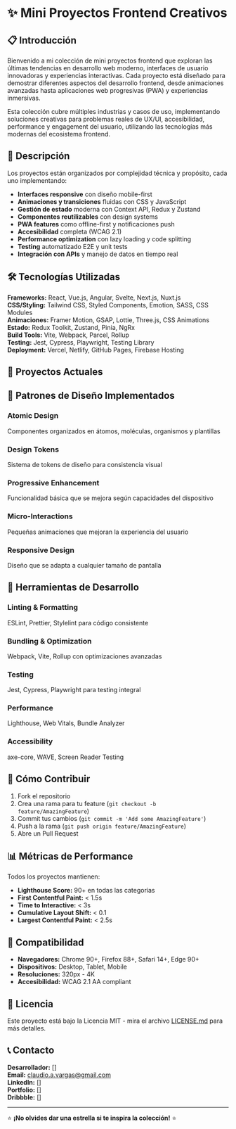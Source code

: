 # ✨ Mini Proyectos Frontend Creativos

## 📋 Introducción

Bienvenido a mi colección de mini proyectos frontend que exploran las últimas tendencias en desarrollo web moderno, interfaces de usuario innovadoras y experiencias interactivas. Cada proyecto está diseñado para demostrar diferentes aspectos del desarrollo frontend, desde animaciones avanzadas hasta aplicaciones web progresivas (PWA) y experiencias inmersivas.

Esta colección cubre múltiples industrias y casos de uso, implementando soluciones creativas para problemas reales de UX/UI, accesibilidad, performance y engagement del usuario, utilizando las tecnologías más modernas del ecosistema frontend.

## 🎯 Descripción

Los proyectos están organizados por complejidad técnica y propósito, cada uno implementando:
- **Interfaces responsive** con diseño mobile-first
- **Animaciones y transiciones** fluidas con CSS y JavaScript
- **Gestión de estado** moderna con Context API, Redux y Zustand
- **Componentes reutilizables** con design systems
- **PWA features** como offline-first y notificaciones push
- **Accesibilidad** completa (WCAG 2.1)
- **Performance optimization** con lazy loading y code splitting
- **Testing** automatizado E2E y unit tests
- **Integración con APIs** y manejo de datos en tiempo real

## 🛠️ Tecnologías Utilizadas

**Frameworks:** React, Vue.js, Angular, Svelte, Next.js, Nuxt.js  
**CSS/Styling:** Tailwind CSS, Styled Components, Emotion, SASS, CSS Modules  
**Animaciones:** Framer Motion, GSAP, Lottie, Three.js, CSS Animations  
**Estado:** Redux Toolkit, Zustand, Pinia, NgRx  
**Build Tools:** Vite, Webpack, Parcel, Rollup  
**Testing:** Jest, Cypress, Playwright, Testing Library  
**Deployment:** Vercel, Netlify, GitHub Pages, Firebase Hosting  

## 📂 Proyectos Actuales

## 🎨 Patrones de Diseño Implementados

### **Atomic Design**
Componentes organizados en átomos, moléculas, organismos y plantillas

### **Design Tokens**
Sistema de tokens de diseño para consistencia visual

### **Progressive Enhancement**
Funcionalidad básica que se mejora según capacidades del dispositivo

### **Micro-Interactions**
Pequeñas animaciones que mejoran la experiencia del usuario

### **Responsive Design**
Diseño que se adapta a cualquier tamaño de pantalla

## 🔧 Herramientas de Desarrollo

### **Linting & Formatting**
ESLint, Prettier, Stylelint para código consistente

### **Bundling & Optimization**
Webpack, Vite, Rollup con optimizaciones avanzadas

### **Testing**
Jest, Cypress, Playwright para testing integral

### **Performance**
Lighthouse, Web Vitals, Bundle Analyzer

### **Accessibility**
axe-core, WAVE, Screen Reader Testing

## 🚀 Cómo Contribuir

1. Fork el repositorio
2. Crea una rama para tu feature (`git checkout -b feature/AmazingFeature`)
3. Commit tus cambios (`git commit -m 'Add some AmazingFeature'`)
4. Push a la rama (`git push origin feature/AmazingFeature`)
5. Abre un Pull Request

## 📊 Métricas de Performance

Todos los proyectos mantienen:
- **Lighthouse Score:** 90+ en todas las categorías
- **First Contentful Paint:** < 1.5s
- **Time to Interactive:** < 3s
- **Cumulative Layout Shift:** < 0.1
- **Largest Contentful Paint:** < 2.5s

## 📱 Compatibilidad

- **Navegadores:** Chrome 90+, Firefox 88+, Safari 14+, Edge 90+
- **Dispositivos:** Desktop, Tablet, Mobile
- **Resoluciones:** 320px - 4K
- **Accesibilidad:** WCAG 2.1 AA compliant

## 📄 Licencia

Este proyecto está bajo la Licencia MIT - mira el archivo [LICENSE.md](LICENSE.md) para más detalles.

## 📞 Contacto

**Desarrollador:** []  
**Email:** claudio.a.vargas@gmail.com  
**LinkedIn:** []  
**Portfolio:** []  
**Dribbble:** []

---

⭐ **¡No olvides dar una estrella si te inspira la colección!** ⭐
